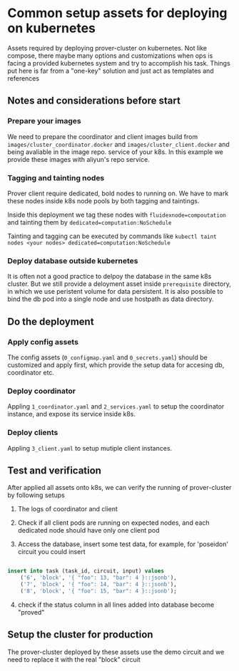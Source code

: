 # Common setup assets for deploying on kubernetes

Assets required by deploying prover-cluster on kubernetes. Not like compose, there maybe many options and customizations when ops is facing a provided kubernetes system and try to accomplish his task. Things put here is far from a "one-key" solution and just act as templates and references 

## Notes and considerations before start

### Prepare your images

We need to prepare the coordinator and client images build from `images/cluster_coordinator.docker` and `images/cluster_client.docker` and being avaliable in the image repo. service of your k8s. In this example we provide these images with aliyun's repo service.

### Tagging and tainting nodes

Prover client require dedicated, bold nodes to running on. We have to mark these nodes inside k8s node pools by both tagging and taintings. 

Inside this deployment we tag these nodes with `fluidexnode=compoutation` and tainting them by `dedicated=computation:NoSchedule`

Tainting and tagging can be executed by commands like `kubectl taint nodes <your nodes> dedicated=computation:NoSchedule`

### Deploy database outside kubernetes

It is often not a good practice to delpoy the database in the same k8s cluster. But we still provide a deloyment asset inside `prerequisite` directory, in which we use peristent volume for data persistent. It is also possible to bind the db pod into a single node and use hostpath as data directory.


## Do the deployment

### Apply config assets

The config assets (`0_configmap.yaml` and `0_secrets.yaml`) should be customized and apply first, which provide the setup data for accesing db, coordinator etc.

### Deploy coordinator

Appling `1_coordinator.yaml` and `2_services.yaml` to setup the coordinator instance, and expose its service inside k8s.

### Deploy clients

Appling `3_client.yaml` to setup mutiple client instances.

## Test and verification

After applied all assets onto k8s, we can verify the running of prover-cluster by following setups

1. The logs of coordinator and client

2. Check if all client pods are running on expected nodes, and each dedicated node should have only one client pod

3. Access the database, insert some test data, for example, for 'poseidon' circuit you could insert

```sql

insert into task (task_id, circuit, input) values 
    ('6', 'block', '{ "foo": 13, "bar": 4 }::jsonb'),
    ('7', 'block', '{ "foo": 14, "bar": 4 }::jsonb'),
    ('8', 'block', '{ "foo": 15, "bar": 4 }::jsonb');

```

4. check if the status column in all lines added into database become "proved"

## Setup the cluster for production

The prover-cluster deployed by these assets use the demo circuit and we need to replace it with the real "block" circuit

